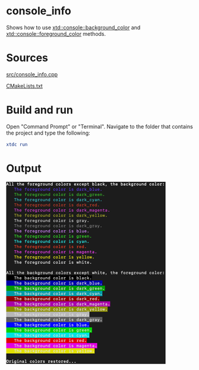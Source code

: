 # console_info

Shows how to use [xtd::console::background_color](../../../../src/xtd.core/include/xtd/console.h) and  [xtd::console::foreground_color](../../../../src/xtd.core/include/xtd/console.h) methods.

# Sources

[src/console_info.cpp](src/console_info.cpp)

[CMakeLists.txt](CMakeLists.txt)

# Build and run

Open "Command Prompt" or "Terminal". Navigate to the folder that contains the project and type the following:

```cmake
xtdc run
```

# Output

![Screenshot](../../../../docs/pictures/examples/console_color.png)